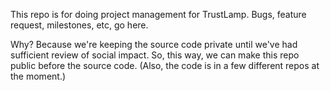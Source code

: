 This repo is for doing project management for TrustLamp.   Bugs, feature request, milestones, etc, go here.

Why?  Because we're keeping the source code private until we've had sufficient review of social impact.  So, 
this way, we can make this repo public before the source code. (Also, the code is in a few different repos 
at the moment.)
